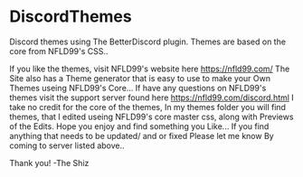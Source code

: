 # DiscordThemes
Discord themes using The BetterDiscord plugin. Themes are based on the core from NFLD99's CSS..

If you like the themes, visit NFLD99's website here https://nfld99.com/ The Site also has a Theme generator that is easy to use to make your Own Themes useing NFLD99's Core... If have any questions on NFLD99's themes visit the support server found here https://nfld99.com/discord.html
 I take no credit for the core of the themes, In my themes folder you will find themes, that I edited useing NFLD99's core master css, along with Previews of the Edits. Hope you enjoy and find something you Like... If you find anything that needs to be updated/ and or fixed Please let me know By coming to server listed above..

 Thank you!
 -The Shiz
